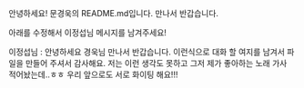 안녕하세요! 문경욱의 README.md입니다. 만나서 반갑습니다.

아래를 수정해서 이정섭님 메시지를 남겨주세요!

이정섭님 : 안녕하세요 경욱님 만나서 반갑습니다. 이런식으로 대화 할 여지를 남겨서 파일을 만들어 주셔서 감사해요. 저는 이런 생각도 못하고 그저 제가 좋아하는 노래 가사 적어놨는데..ㅎㅎ 우리 앞으로도 서로 화이팅 해요!!!